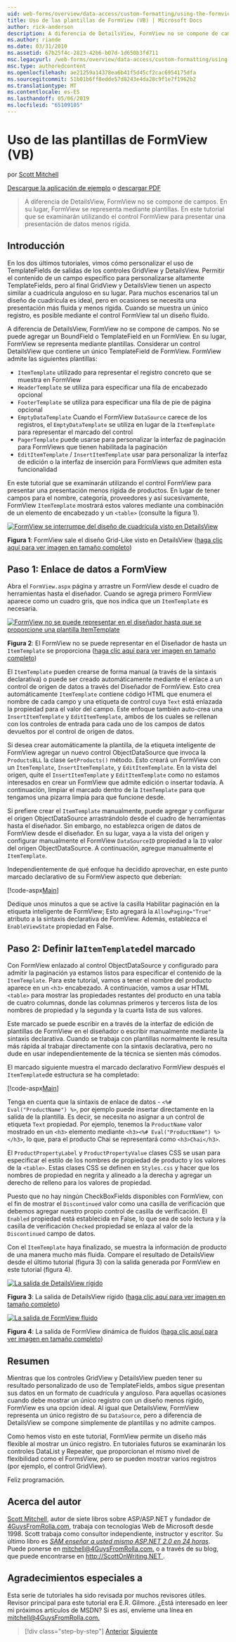 ```yaml
---
uid: web-forms/overview/data-access/custom-formatting/using-the-formview-s-templates-vb
title: Uso de las plantillas de FormView (VB) | Microsoft Docs
author: rick-anderson
description: A diferencia de DetailsView, FormView no se compone de campos. En su lugar, FormView se representa mediante plantillas. En este tutorial examinaremos utilizando la F...
ms.author: riande
ms.date: 03/31/2010
ms.assetid: 67b25f4c-2823-42b6-b07d-1d650b3fd711
msc.legacyurl: /web-forms/overview/data-access/custom-formatting/using-the-formview-s-templates-vb
msc.type: authoredcontent
ms.openlocfilehash: ae21259a14378ea6b41f5d45cf2cac6954175dfa
ms.sourcegitcommit: 51b01b6ff8edde57d8243e4da28c9f1e7f1962b2
ms.translationtype: MT
ms.contentlocale: es-ES
ms.lasthandoff: 05/06/2019
ms.locfileid: "65109105"
---
```

# <a name="using-the-formviews-templates-vb"></a>Uso de las plantillas de FormView (VB)

por [Scott Mitchell](https://twitter.com/ScottOnWriting)

[Descargue la aplicación de ejemplo](http://download.microsoft.com/download/5/7/0/57084608-dfb3-4781-991c-407d086e2adc/ASPNET_Data_Tutorial_14_VB.exe) o [descargar PDF](using-the-formview-s-templates-vb/_static/datatutorial14vb1.pdf)

> A diferencia de DetailsView, FormView no se compone de campos. En su lugar, FormView se representa mediante plantillas. En este tutorial que se examinarán utilizando el control FormView para presentar una presentación de datos menos rígida.

## <a name="introduction"></a>Introducción

En los dos últimos tutoriales, vimos cómo personalizar el uso de TemplateFields de salidas de los controles GridView y DetailsView. Permitir el contenido de un campo específico para personalizarse altamente TemplateFields, pero al final GridView y DetailsView tienen un aspecto similar a cuadrícula anguloso en su lugar. Para muchos escenarios tal un diseño de cuadrícula es ideal, pero en ocasiones se necesita una presentación más fluida y menos rígida. Cuando se muestra un único registro, es posible mediante el control FormView tal un diseño fluido.

A diferencia de DetailsView, FormView no se compone de campos. No se puede agregar un BoundField o TemplateField en un FormView. En su lugar, FormView se representa mediante plantillas. Considerar un control DetailsView que contiene un único TemplateField de FormView. FormView admite las siguientes plantillas:

- `ItemTemplate` utilizado para representar el registro concreto que se muestra en FormView
- `HeaderTemplate` se utiliza para especificar una fila de encabezado opcional
- `FooterTemplate` se utiliza para especificar una fila de pie de página opcional
- `EmptyDataTemplate` Cuando el FormView `DataSource` carece de los registros, el `EmptyDataTemplate` se utiliza en lugar de la `ItemTemplate` para representar el marcado del control
- `PagerTemplate` puede usarse para personalizar la interfaz de paginación para FormViews que tienen habilitada la paginación
- `EditItemTemplate` / `InsertItemTemplate` usar para personalizar la interfaz de edición o la interfaz de inserción para FormViews que admiten esta funcionalidad

En este tutorial que se examinarán utilizando el control FormView para presentar una presentación menos rígida de productos. En lugar de tener campos para el nombre, categoría, proveedores y así sucesivamente, FormView `ItemTemplate` mostrará estos valores mediante una combinación de un elemento de encabezado y un `<table>` (consulte la figura 1).

[![FormView se interrumpe del diseño de cuadrícula visto en DetailsView](using-the-formview-s-templates-vb/_static/image2.png)](using-the-formview-s-templates-vb/_static/image1.png)

**Figura 1**: FormView sale el diseño Grid-Like visto en DetailsView ([haga clic aquí para ver imagen en tamaño completo](using-the-formview-s-templates-vb/_static/image3.png))

## <a name="step-1-binding-the-data-to-the-formview"></a>Paso 1: Enlace de datos a FormView

Abra el `FormView.aspx` página y arrastre un FormView desde el cuadro de herramientas hasta el diseñador. Cuando se agrega primero FormView aparece como un cuadro gris, que nos indica que un `ItemTemplate` es necesaria.

[![FormView no se puede representar en el diseñador hasta que se proporcione una plantilla ItemTemplate](using-the-formview-s-templates-vb/_static/image5.png)](using-the-formview-s-templates-vb/_static/image4.png)

**Figura 2**: El FormView no se puede representar en el Diseñador de hasta un `ItemTemplate` se proporciona ([haga clic aquí para ver imagen en tamaño completo](using-the-formview-s-templates-vb/_static/image6.png))

El `ItemTemplate` pueden crearse de forma manual (a través de la sintaxis declarativa) o puede ser creado automáticamente mediante el enlace a un control de origen de datos a través del Diseñador de FormView. Esto crea automáticamente `ItemTemplate` contiene código HTML que enumera el nombre de cada campo y una etiqueta de control cuya `Text` está enlazada la propiedad para el valor del campo. Este enfoque también auto-crea una `InsertItemTemplate` y `EditItemTemplate`, ambos de los cuales se rellenan con los controles de entrada para cada uno de los campos de datos devueltos por el control de origen de datos.

Si desea crear automáticamente la plantilla, de la etiqueta inteligente de FormView agregar un nuevo control ObjectDataSource que invoca la `ProductsBLL` la clase `GetProducts()` método. Esto creará un FormView con un `ItemTemplate`, `InsertItemTemplate`, y `EditItemTemplate`. En la vista del origen, quite el `InsertItemTemplate` y `EditItemTemplate` como no estamos interesados en crear un FormView que admite edición o insertar todavía. A continuación, limpiar el marcado dentro de la `ItemTemplate` para que tengamos una pizarra limpia para que funcione desde.

Si prefiere crear el `ItemTemplate` manualmente, puede agregar y configurar el origen ObjectDataSource arrastrándolo desde el cuadro de herramientas hasta el diseñador. Sin embargo, no establezca origen de datos de FormView desde el diseñador. En su lugar, vaya a la vista del origen y configurar manualmente el FormView `DataSourceID` propiedad a la `ID` valor del origen ObjectDataSource. A continuación, agregue manualmente el `ItemTemplate`.

Independientemente de qué enfoque ha decidido aprovechar, en este punto marcado declarativo de su FormView aspecto que deberían:

[!code-aspx[Main](using-the-formview-s-templates-vb/samples/sample1.aspx)]

Dedique unos minutos a que se active la casilla Habilitar paginación en la etiqueta inteligente de FormView; Esto agregará la `AllowPaging="True"` atributo a la sintaxis declarativa de FormView. Además, establezca el `EnableViewState` propiedad en False.

## <a name="step-2-defining-theitemtemplates-markup"></a>Paso 2: Definir la`ItemTemplate`del marcado

Con FormView enlazado al control ObjectDataSource y configurado para admitir la paginación ya estamos listos para especificar el contenido de la `ItemTemplate`. Para este tutorial, vamos a tener el nombre del producto aparece en un `<h3>` encabezado. A continuación, vamos a usar HTML `<table>` para mostrar las propiedades restantes del producto en una tabla de cuatro columnas, donde las columnas primeros y terceros lista de los nombres de propiedad y la segunda y la cuarta lista de sus valores.

Este marcado se puede escribir en a través de la interfaz de edición de plantillas de FormView en el diseñador o escribir manualmente mediante la sintaxis declarativa. Cuando se trabaja con plantillas normalmente le resulta más rápida al trabajar directamente con la sintaxis declarativa, pero no dude en usar independientemente de la técnica se sienten más cómodos.

El marcado siguiente muestra el marcado declarativo FormView después el `ItemTemplate`de estructura se ha completado:

[!code-aspx[Main](using-the-formview-s-templates-vb/samples/sample2.aspx)]

Tenga en cuenta que la sintaxis de enlace de datos - `<%# Eval("ProductName") %>`, por ejemplo puede insertar directamente en la salida de la plantilla. Es decir, se necesita no asignar a un control de etiqueta `Text` propiedad. Por ejemplo, tenemos la `ProductName` valor mostrado en un `<h3>` elemento mediante `<h3><%# Eval("ProductName") %></h3>`, lo que, para el producto Chai se representará como `<h3>Chai</h3>`.

El `ProductPropertyLabel` y `ProductPropertyValue` clases CSS se usan para especificar el estilo de los nombres de propiedad de producto y los valores de la `<table>`. Estas clases CSS se definen en `Styles.css` y hacer que los nombres de propiedad en negrita y alineado a la derecha y agregar un derecho de relleno para los valores de propiedad.

Puesto que no hay ningún CheckBoxFields disponibles con FormView, con el fin de mostrar el `Discontinued` valor como una casilla de verificación que debemos agregar nuestro propio control de casilla de verificación. El `Enabled` propiedad está establecida en False, lo que sea de solo lectura y la casilla de verificación `Checked` propiedad se enlaza al valor de la `Discontinued` campo de datos.

Con el `ItemTemplate` haya finalizado, se muestra la información de producto de una manera mucho más fluida. Compare el resultado de DetailsView desde el último tutorial (figura 3) con la salida generada por FormView en este tutorial (figura 4).

[![La salida de DetailsView rígido](using-the-formview-s-templates-vb/_static/image8.png)](using-the-formview-s-templates-vb/_static/image7.png)

**Figura 3**: La salida de DetailsView rígido ([haga clic aquí para ver imagen en tamaño completo](using-the-formview-s-templates-vb/_static/image9.png))

[![La salida de FormView fluido](using-the-formview-s-templates-vb/_static/image11.png)](using-the-formview-s-templates-vb/_static/image10.png)

**Figura 4**: La salida de FormView dinámica de fluidos ([haga clic aquí para ver imagen en tamaño completo](using-the-formview-s-templates-vb/_static/image12.png))

## <a name="summary"></a>Resumen

Mientras que los controles GridView y DetailsView pueden tener su resultado personalizado de uso de TemplateFields, ambos sigue presentan sus datos en un formato de cuadrícula y anguloso. Para aquellas ocasiones cuando debe mostrar un único registro con un diseño menos rígido, FormView es una opción ideal. Al igual que DetailsView, FormView representa un único registro de su `DataSource`, pero a diferencia de DetailsView se compone simplemente de plantillas y no admite campos.

Como hemos visto en este tutorial, FormView permite un diseño más flexible al mostrar un único registro. En tutoriales futuros se examinarán los controles DataList y Repeater, que proporcionan el mismo nivel de flexibilidad como el FormsView, pero se pueden mostrar varios registros (por ejemplo, el control GridView).

Feliz programación.

## <a name="about-the-author"></a>Acerca del autor

[Scott Mitchell](http://www.4guysfromrolla.com/ScottMitchell.shtml), autor de siete libros sobre ASP/ASP.NET y fundador de [4GuysFromRolla.com](http://www.4guysfromrolla.com), trabaja con tecnologías Web de Microsoft desde 1998. Scott trabaja como consultor independiente, instructor y escritor. Su último libro es [*SAM enseñar a usted mismo ASP.NET 2.0 en 24 horas*](https://www.amazon.com/exec/obidos/ASIN/0672327384/4guysfromrollaco). Puede ponerse en [ mitchell@4GuysFromRolla.com.](mailto:mitchell@4GuysFromRolla.com) o a través de su blog, que puede encontrarse en [ http://ScottOnWriting.NET ](http://ScottOnWriting.NET).

## <a name="special-thanks-to"></a>Agradecimientos especiales a

Esta serie de tutoriales ha sido revisada por muchos revisores útiles. Revisor principal para este tutorial era E.R. Gilmore. ¿Está interesado en leer mi próximos artículos de MSDN? Si es así, envíeme una línea en [ mitchell@4GuysFromRolla.com.](mailto:mitchell@4GuysFromRolla.com)

> [!div class="step-by-step"]
> [Anterior](using-templatefields-in-the-detailsview-control-vb.md)
> [Siguiente](displaying-summary-information-in-the-gridview-s-footer-vb.md)
